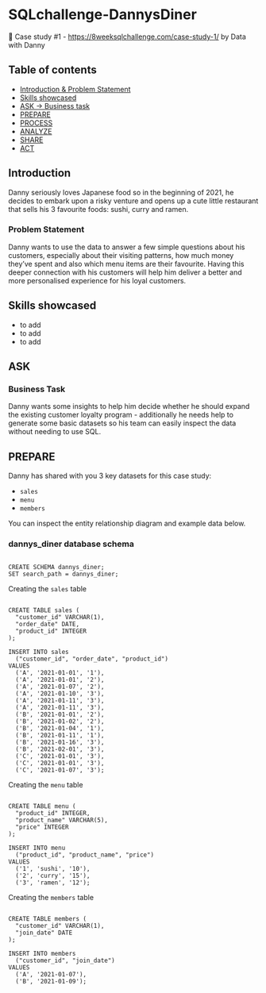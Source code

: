 # SQLchallenge-DannysDiner
📍 Case study #1 - https://8weeksqlchallenge.com/case-study-1/ by Data with Danny
<!-- insert logo img -->

## Table of contents
- [Introduction & Problem Statement](https://github.com/fadalid/SQLchallenge-DannysDiner#introduction)
- [Skills showcased](https://github.com/fadalid/SQLchallenge-DannysDiner#skills)
- [ASK -> Business task](https://github.com/fadalid/SQLchallenge-DannysDiner#ask)
- [PREPARE](https://github.com/fadalid/SQLchallenge-DannysDiner#prepare)
- [PROCESS](https://github.com/fadalid/SQLchallenge-DannysDiner#process)
- [ANALYZE](https://github.com/fadalid/SQLchallenge-DannysDiner#analyze)
- [SHARE](https://github.com/fadalid/SQLchallenge-DannysDiner#share)
- [ACT](https://github.com/fadalid/SQLchallenge-DannysDiner#act)


## Introduction 
Danny seriously loves Japanese food so in the beginning of 2021, he decides to embark upon a risky venture and opens up a cute little restaurant that sells his 3 favourite foods: sushi, curry and ramen.
### Problem Statement
Danny wants to use the data to answer a few simple questions about his customers, especially about their visiting patterns, how much money they’ve spent and also which menu items are their favourite. Having this deeper connection with his customers will help him deliver a better and more personalised experience for his loyal customers.

## Skills showcased
- to add
- to add
- to add

## ASK 
### Business Task
Danny wants some insights to help him decide whether he should expand the existing customer loyalty program - additionally he needs help to generate some basic datasets so his team can easily inspect the data without needing to use SQL.

## PREPARE 
Danny has shared with you 3 key datasets for this case study:
- <code class="language-plaintext">sales</code>
- <code class="language-plaintext">menu</code>
- <code class="language-plaintext">members</code>
  
You can inspect the entity relationship diagram and example data below. <br>
<!-- insert diagram img -->

### dannys_diner database schema

```

CREATE SCHEMA dannys_diner;
SET search_path = dannys_diner;

```

Creating the <code>sales</code> table 

```

CREATE TABLE sales (
  "customer_id" VARCHAR(1),
  "order_date" DATE,
  "product_id" INTEGER
);

INSERT INTO sales
  ("customer_id", "order_date", "product_id")
VALUES
  ('A', '2021-01-01', '1'),
  ('A', '2021-01-01', '2'),
  ('A', '2021-01-07', '2'),
  ('A', '2021-01-10', '3'),
  ('A', '2021-01-11', '3'),
  ('A', '2021-01-11', '3'),
  ('B', '2021-01-01', '2'),
  ('B', '2021-01-02', '2'),
  ('B', '2021-01-04', '1'),
  ('B', '2021-01-11', '1'),
  ('B', '2021-01-16', '3'),
  ('B', '2021-02-01', '3'),
  ('C', '2021-01-01', '3'),
  ('C', '2021-01-01', '3'),
  ('C', '2021-01-07', '3');

```

Creating the <code>menu</code> table

```

CREATE TABLE menu (
  "product_id" INTEGER,
  "product_name" VARCHAR(5),
  "price" INTEGER
);

INSERT INTO menu
  ("product_id", "product_name", "price")
VALUES
  ('1', 'sushi', '10'),
  ('2', 'curry', '15'),
  ('3', 'ramen', '12');

```

Creating the <code>members</code> table

```

CREATE TABLE members (
  "customer_id" VARCHAR(1),
  "join_date" DATE
);

INSERT INTO members
  ("customer_id", "join_date")
VALUES
  ('A', '2021-01-07'),
  ('B', '2021-01-09');

```
